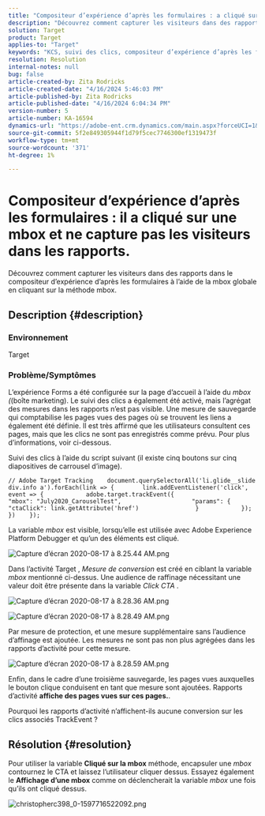 ```yaml
---
title: "Compositeur d’expérience d’après les formulaires : a cliqué sur une mbox, ne capture pas les visiteurs dans les rapports"
description: "Découvrez comment capturer les visiteurs dans des rapports dans le compositeur d’expérience d’après les formulaires à l’aide de la mbox globale en cliquant sur la méthode mbox."
solution: Target
product: Target
applies-to: "Target"
keywords: "KCS, suivi des clics, compositeur d’expérience d’après les formulaires, mbox"
resolution: Resolution
internal-notes: null
bug: false
article-created-by: Zita Rodricks
article-created-date: "4/16/2024 5:46:03 PM"
article-published-by: Zita Rodricks
article-published-date: "4/16/2024 6:04:34 PM"
version-number: 5
article-number: KA-16594
dynamics-url: "https://adobe-ent.crm.dynamics.com/main.aspx?forceUCI=1&pagetype=entityrecord&etn=knowledgearticle&id=748a822b-19fc-ee11-a1ff-6045bd0065b6"
source-git-commit: 5f2e849305944f1d79f5cec7746300ef1319473f
workflow-type: tm+mt
source-wordcount: '371'
ht-degree: 1%

---
```


# Compositeur d’expérience d’après les formulaires : il a cliqué sur une mbox et ne capture pas les visiteurs dans les rapports.


Découvrez comment capturer les visiteurs dans des rapports dans le compositeur d’expérience d’après les formulaires à l’aide de la mbox globale en cliquant sur la méthode mbox.

## Description {#description}


### <b>Environnement</b>

Target

### <b>Problème/Symptômes</b>

L’expérience Forms a été configurée sur la page d’accueil à l’aide du *mbox (*(boîte marketing). Le suivi des clics a également été activé, mais l’agrégat des mesures dans les rapports n’est pas visible. Une mesure de sauvegarde qui comptabilise les pages vues des pages où se trouvent les liens a également été définie. Il est très affirmé que les utilisateurs consultent ces pages, mais que les clics ne sont pas enregistrés comme prévu. Pour plus d’informations, voir ci-dessous.



Suivi des clics à l’aide du script suivant (il existe cinq boutons sur cinq diapositives de carrousel d’image).




```
// Adobe Target Tracking    document.querySelectorAll('li.glide__slide div.info a').forEach(link => {        link.addEventListener('click', event => {            adobe.target.trackEvent({                    "mbox": "July2020_CarouselTest",                    "params": {                    "ctaClick": link.getAttribute('href')                }            });        })    });
```




La variable *mbox* est visible, lorsqu’elle est utilisée avec Adobe Experience Platform Debugger et qu’un des éléments est cliqué.



![Capture d’écran 2020-08-17 à 8.25.44 AM.png](https://experienceleaguecommunities.adobe.com/t5/image/serverpage/image-id/26222i8EFBFA8432501D9E/image-size/medium?v=1.0&amp;amp;px=400 "Capture d’écran 2020-08-17 à 8.25.44 AM.png")



Dans l’activité Target , *Mesure de conversion* est créé en ciblant la variable *mbox* mentionné ci-dessus. Une audience de raffinage nécessitant une valeur doit être présente dans la variable *Click CTA* .



![Capture d’écran 2020-08-17 à 8.28.36 AM.png](https://experienceleaguecommunities.adobe.com/t5/image/serverpage/image-id/26225i9E8B86819537BB25/image-size/medium?v=1.0&amp;amp;px=400 "Capture d’écran 2020-08-17 à 8.28.36 AM.png")

![Capture d’écran 2020-08-17 à 8.28.49 AM.png](https://experienceleaguecommunities.adobe.com/t5/image/serverpage/image-id/26223i6D9AAA0A81236A58/image-size/medium?v=1.0&amp;amp;px=400 "Capture d’écran 2020-08-17 à 8.28.49 AM.png")



Par mesure de protection, et une mesure supplémentaire sans l’audience d’affinage est ajoutée. Les mesures ne sont pas non plus agrégées dans les rapports d’activité pour cette mesure.



![Capture d’écran 2020-08-17 à 8.28.59 AM.png](https://experienceleaguecommunities.adobe.com/t5/image/serverpage/image-id/26224iFF036B11B2E932FC/image-size/medium?v=1.0&amp;amp;px=400 "Capture d’écran 2020-08-17 à 8.28.59 AM.png")



Enfin, dans le cadre d’une troisième sauvegarde, les pages vues auxquelles le bouton clique conduisent en tant que mesure sont ajoutées. Rapports d’activité <b>affiche des pages vues sur ces pages.</b>.



Pourquoi les rapports d’activité n’affichent-ils aucune conversion sur les clics associés TrackEvent ?


## Résolution {#resolution}


Pour utiliser la variable <b>Cliqué sur la mbox</b> méthode, encapsuler une *mbox* contournez le CTA et laissez l’utilisateur cliquer dessus. Essayez également le <b>Affichage d’une mbox</b> comme on déclencherait la variable *mbox* une fois qu’ils ont cliqué dessus.



![christopherc398_0-1597716522092.png](https://experienceleaguecommunities.adobe.com/t5/image/serverpage/image-id/26237i01409F8DF7D2F948/image-size/medium?v=1.0&amp;amp;px=400)


